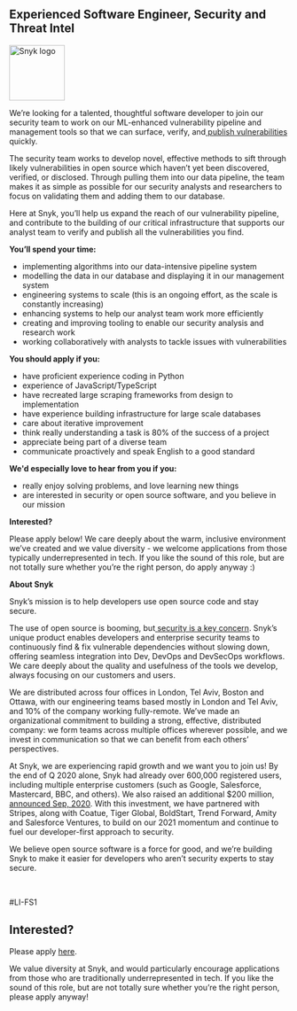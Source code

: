 Experienced Software Engineer, Security and Threat Intel
---

<img src="https://res.cloudinary.com/snyk/image/upload/v1537345894/press-kit/brand/logo-black.png" width="100" alt="Snyk logo" />

<p><span style="font-weight: 400;">We’re looking for a talented, thoughtful software developer to join our security team to work on our ML-enhanced vulnerability pipeline and management tools so that we can surface, verify, and</span><a href="https://snyk.io/vuln/"><span style="font-weight: 400;"> publish vulnerabilities</span></a><span style="font-weight: 400;"> quickly.</span></p>
<p><span style="font-weight: 400;">The security team works to develop novel, effective methods to sift through likely vulnerabilities in open source which haven’t yet been discovered, verified, or disclosed. Through pulling them into our data pipeline, the team makes it as simple as possible for our security analysts and researchers to focus on validating them and adding them to our database.</span></p>
<p><span style="font-weight: 400;">Here at Snyk, you’ll help us expand the reach of our vulnerability pipeline, and contribute to the building of our critical infrastructure that supports our analyst team to verify and publish all the vulnerabilities you find.&nbsp;</span></p>
<p><strong>You’ll spend your time:</strong></p>
<ul>
<li style="font-weight: 400;"><span style="font-weight: 400;">implementing algorithms into our data-intensive pipeline system</span></li>
<li style="font-weight: 400;"><span style="font-weight: 400;">modelling the data in our database and displaying it in our management system</span></li>
<li style="font-weight: 400;"><span style="font-weight: 400;">engineering systems to scale (this is an ongoing effort, as the scale is constantly increasing)</span></li>
<li style="font-weight: 400;"><span style="font-weight: 400;">enhancing systems to help our analyst team work more efficiently</span></li>
<li style="font-weight: 400;"><span style="font-weight: 400;">creating and improving tooling to enable our security analysis and research work</span></li>
<li style="font-weight: 400;"><span style="font-weight: 400;">working collaboratively with analysts to tackle issues with vulnerabilities</span></li>
</ul>
<p><strong>You should apply if you:</strong></p>
<ul>
<li style="font-weight: 400;"><span style="font-weight: 400;">have proficient experience coding in Python</span></li>
<li style="font-weight: 400;"><span style="font-weight: 400;">experience of JavaScript/TypeScript</span></li>
<li style="font-weight: 400;"><span style="font-weight: 400;">have recreated large scraping frameworks from design to implementation</span></li>
<li style="font-weight: 400;"><span style="font-weight: 400;">have experience building infrastructure for large scale databases</span></li>
<li style="font-weight: 400;"><span style="font-weight: 400;">care about iterative improvement</span></li>
<li style="font-weight: 400;"><span style="font-weight: 400;">think really understanding a task is 80% of the success of a project</span></li>
<li style="font-weight: 400;"><span style="font-weight: 400;">appreciate being part of a diverse team</span></li>
<li style="font-weight: 400;"><span style="font-weight: 400;">communicate proactively and speak English to a good standard</span></li>
</ul>
<p><strong>We'd especially love to hear from you if you:</strong></p>
<ul>
<li style="font-weight: 400;"><span style="font-weight: 400;">really enjoy solving problems, and love learning new things</span></li>
<li style="font-weight: 400;"><span style="font-weight: 400;">are interested in security or open source software, and you believe in our mission</span></li>
</ul>
<p><strong>Interested?</strong></p>
<p><span style="font-weight: 400;">Please apply below! We care deeply about the warm, inclusive environment we’ve created and we value diversity - we welcome applications from those typically underrepresented in tech. If you like the sound of this role, but are not totally sure whether you’re the right person, do apply anyway :)</span></p>
<p><strong>About Snyk</strong></p>
<p><span style="font-weight: 400;">Snyk’s mission is to help developers use open source code and stay secure.&nbsp;</span></p>
<p><span style="font-weight: 400;">The use of open source is booming, but</span><a href="https://snyk.io/blog/devsecops-insights-2020/"> <span style="font-weight: 400;">security is a key concern</span></a><span style="font-weight: 400;">. Snyk’s unique product enables developers and enterprise security teams to continuously find &amp; fix vulnerable dependencies without slowing down, offering seamless integration into Dev, DevOps and DevSecOps workflows. We care deeply about the quality and usefulness of the tools we develop, always focusing on our customers and users.&nbsp;</span></p>
<p><span style="font-weight: 400;">We are distributed across four offices in London, Tel Aviv, Boston and Ottawa, with our engineering teams based mostly in London and Tel Aviv, and 10% of the company working fully-remote. We’ve made an organizational commitment to building a strong, effective, distributed company: we form teams across multiple offices wherever possible, and we invest in communication so that we can benefit from each others’ perspectives.&nbsp;</span></p>
<p><span style="font-weight: 400;">At Snyk, we are experiencing rapid growth and we want you to join us! By the end of Q 2020 alone, Snyk had already over 600,000 registered users, including multiple enterprise customers (such as Google, Salesforce, Mastercard, BBC, and others). We also raised an additional $200 million,</span><a href="https://snyk.io/blog/snyk-closes-200m-to-modernize-security-industry/"> <span style="font-weight: 400;">announced Sep, 2020</span></a><span style="font-weight: 400;">. With this investment, we have partnered with Stripes, along with Coatue, Tiger Global, BoldStart, Trend Forward, Amity and Salesforce Ventures, to build on our 2021 momentum and continue to fuel our developer-first approach to security.&nbsp;</span></p>
<p><span style="font-weight: 400;">We believe open source software is a force for good, and we’re building Snyk to make it easier for developers who aren’t security experts to stay secure.</span></p>
<p>&nbsp;</p>
<p><span style="font-weight: 400;">#LI-FS1</span></p>

Interested?
---

Please apply [here](https://boards.greenhouse.io/snyk/jobs/4901164002#app).

We value diversity at Snyk, and would particularly encourage applications from those who are traditionally underrepresented in tech.
If you like the sound of this role, but are not totally sure whether you’re the right person, please apply anyway!
